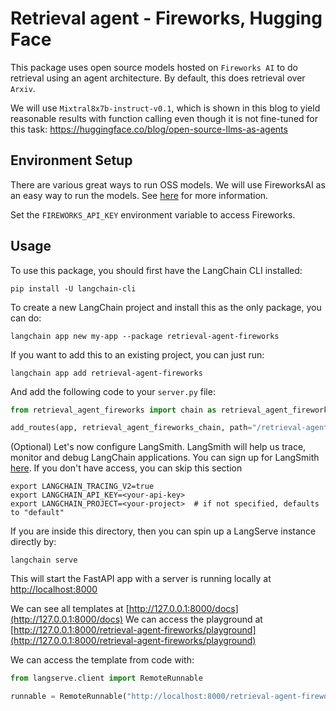 # Retrieval agent - Fireworks, Hugging Face

This package uses open source models hosted on `Fireworks AI` to do retrieval using an agent architecture. By default, this does retrieval over `Arxiv`.

We will use `Mixtral8x7b-instruct-v0.1`, which is shown in this blog to yield reasonable
results with function calling even though it is not fine-tuned for this task: https://huggingface.co/blog/open-source-llms-as-agents


## Environment Setup

There are various great ways to run OSS models. We will use FireworksAI as an easy way to run the models. See [here](https://python.langchain.com/docs/integrations/providers/fireworks) for more information.

Set the `FIREWORKS_API_KEY` environment variable to access Fireworks.


## Usage

To use this package, you should first have the LangChain CLI installed:

```shell
pip install -U langchain-cli
```

To create a new LangChain project and install this as the only package, you can do:

```shell
langchain app new my-app --package retrieval-agent-fireworks
```

If you want to add this to an existing project, you can just run:

```shell
langchain app add retrieval-agent-fireworks
```

And add the following code to your `server.py` file:
```python
from retrieval_agent_fireworks import chain as retrieval_agent_fireworks_chain

add_routes(app, retrieval_agent_fireworks_chain, path="/retrieval-agent-fireworks")
```

(Optional) Let's now configure LangSmith. 
LangSmith will help us trace, monitor and debug LangChain applications. 
You can sign up for LangSmith [here](https://smith.langchain.com/). 
If you don't have access, you can skip this section


```shell
export LANGCHAIN_TRACING_V2=true
export LANGCHAIN_API_KEY=<your-api-key>
export LANGCHAIN_PROJECT=<your-project>  # if not specified, defaults to "default"
```

If you are inside this directory, then you can spin up a LangServe instance directly by:

```shell
langchain serve
```

This will start the FastAPI app with a server is running locally at 
[http://localhost:8000](http://localhost:8000)

We can see all templates at [http://127.0.0.1:8000/docs](http://127.0.0.1:8000/docs)
We can access the playground at [http://127.0.0.1:8000/retrieval-agent-fireworks/playground](http://127.0.0.1:8000/retrieval-agent-fireworks/playground)  

We can access the template from code with:

```python
from langserve.client import RemoteRunnable

runnable = RemoteRunnable("http://localhost:8000/retrieval-agent-fireworks")
```